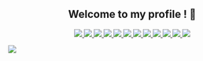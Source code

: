 <h2 align="center">
  Welcome to my profile ! 👋
</h2>
<p align="center">
  <a href="">
    <img src="https://img.shields.io/badge/OS-Linux-informational?style=flat&logo=linux&logoColor=white&color=black">
  </a>
  <a href="">
    <img src="https://img.shields.io/badge/Distrib-Debian-informational?style=flat&logo=Debian&logoColor=white&color=black">
  </a>
  <a href="">
    <img src="https://img.shields.io/badge/Editor-VS_Codium-informational?style=flat&logo=VSCodium&logoColor=white&color=black">
  </a>
  <a href="">
    <img src="https://img.shields.io/badge/Code-Python-informational?style=flat&logo=python&logoColor=white&color=black">
  </a>
  <a href="">
    <img src="https://img.shields.io/badge/Shell-Bash-informational?style=flat&logo=gnu-bash&logoColor=white&color=black">
  </a>
  <a href="">
    <img src="https://img.shields.io/badge/Tools-Docker-informational?style=flat&logo=docker&logoColor=white&color=black">
  </a>
  <a href="">
    <img src="https://img.shields.io/badge/Framework-Flask-informational?style=flat&logo=Flask&logoColor=white&color=black">
  </a>
  <a href="https://www.root-me.org/0xblank">
    <img src="https://img.shields.io/badge/challenges-rootme-informational?style=flat&logo=Hackaday&logoColor=white&color=black">
  </a>
  <a href="https://app.hackthebox.com/users/530646">
    <img src="https://img.shields.io/badge/Pentest-Hack_The_Box-informational?style=flat&logo=hackthebox&logoColor=white&color=black">
  </a>
  <a href="https://www.codingame.com/profile/bf5dcaabbbb2336b87641c13acccd0bc9765053">
    <img src="https://img.shields.io/badge/Training-CodeinGame-informational?style=flat&logo=CodinGame&logoColor=white&color=black">
  </a>
  <a href="https://tryhackme.com/p/knalb">
    <img src="https://img.shields.io/badge/Training-TryHackMe-informational?style=flat&logo=tryhackme&logoColor=white&color=black">
  </a>
  <a href="https://floppy.sh/">
    <img src="https://img.shields.io/badge/my_site-flop.py-informational?style=flat&logo=PyScaffold&logoColor=white&color=black">
  </a>
</p>

<a href="https://github.com/anuraghazra/github-readme-stats">
  <img src="https://github-readme-stats.vercel.app/api?username=0xblank&show_icons=true&theme=dark&count_private=true"/>
</a>
